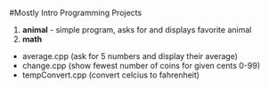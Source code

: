 #Mostly Intro Programming Projects

1. **animal** - simple program, asks for and displays favorite animal  
2. **math**  
  * average.cpp (ask for 5 numbers and display their average)  
  * change.cpp (show fewest number of coins for given cents 0-99)  
  * tempConvert.cpp (convert celcius to fahrenheit)  
